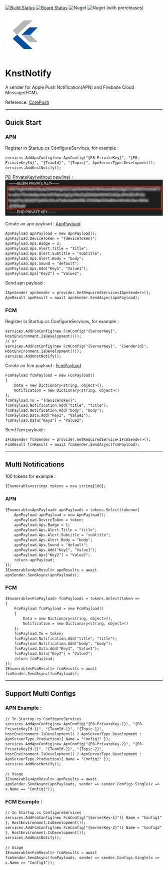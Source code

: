 [![Build Status](https://dev.azure.com/KingnetTW/KnstNotify/_apis/build/status/d0972058277.KnstNotify?branchName=master)](https://dev.azure.com/KingnetTW/KnstNotify/_build/latest?definitionId=2&branchName=master)
[![Board Status](https://dev.azure.com/KingnetTW/3aa837e8-1ad5-4957-89e3-22a84b469ad1/11fe6816-3024-4d74-8f5d-f7ffa1d12e9c/_apis/work/boardbadge/2ea5de1b-2543-4a91-b32d-2d976b61d48f?columnOptions=1)](https://dev.azure.com/KingnetTW/3aa837e8-1ad5-4957-89e3-22a84b469ad1/_boards/board/t/11fe6816-3024-4d74-8f5d-f7ffa1d12e9c/Microsoft.RequirementCategory/)
![Nuget](https://img.shields.io/nuget/v/KnstNotify.Core)
![Nuget (with prereleases)](https://img.shields.io/nuget/vpre/KnstNotify.Core)

![ICON](https://raw.githubusercontent.com/d0972058277/KnstNotify/master/icon.png)
# KnstNotify
A sender for Apple Push Notification(APN) and Firebase Cloud Message(FCM).

Reference: [CorePush](https://github.com/andrei-m-code/net-core-push-notifications)
***
## Quick Start
### APN
Register in Startup.cs ConfigureServices, for example :
```
services.AddApnConfig(new ApnConfig("{P8-PrivateKey}", "{P8-PrivateKeyId}", "{TeamId}", "{Topic}", ApnServerType.Development));
services.AddKnstNotify();
```
P8-PrivateKey(without newline) :
![P8_PrivateKey](https://raw.githubusercontent.com/d0972058277/KnstNotify/master/P8_PrivateKey.PNG)

Create an apn payload :
[ApnPayload](https://developer.apple.com/documentation/usernotifications/setting_up_a_remote_notification_server/generating_a_remote_notification)
```
ApnPayload apnPayload = new ApnPayload();
apnPayload.DeviceToken = "{deviceToken}";
apnPayload.Aps.Badge = 1;
apnPayload.Aps.Alert.Title = "title";
apnPayload.Aps.Alert.Subtitle = "subtitle";
apnPayload.Aps.Alert.Body = "body";
apnPayload.Aps.Sound = "default";
apnPayload.Aps.Add("Key1", "Value1");
apnPayload.Aps["Key2"] = "Value2";
```
Send apn payload :
```
IApnSender apnSender = provider.GetRequiredService<IApnSender>();
ApnResult apnResult = await apnSender.SendAsync(apnPayload);
```

### FCM
Register in Startup.cs ConfigureServices, for example :
```
services.AddFcmConfig(new FcmConfig("{ServerKey}", HostEnvironment.IsDevelopment()));
// or
services.AddFcmConfig(new FcmConfig("{ServerKey}", "{SenderId}", HostEnvironment.IsDevelopment()));
services.AddKnstNotify();
```
Create an fcm payload :
[FcmPayload](https://firebase.google.com/docs/cloud-messaging/http-server-ref.html)
```
FcmPayload fcmPayload = new FcmPayload()
{
    Data = new Dictionary<string, object>(),
    Notification = new Dictionary<string, object>()
};
fcmPayload.To = "{deviceToken}";
fcmPayload.Notification.Add("title", "title");
fcmPayload.Notification.Add("body", "body");
fcmPayload.Data.Add("Key1", "Value1");
fcmPayload.Data["Key2"] = "Value2";
```
Send fcm payload :
```
IFcmSender fcmSender = provider.GetRequiredService<IFcmSender>();
FcmResult fcmResult = await fcmSender.SendAsync(fcmPayload);
```
***
## Multi Notifications
100 tokens for example :
```
IEnumerable<string> tokens = new string[100];
```
### APN
```
IEnumerable<ApnPayload> apnPayloads = tokens.Select(token=>{
    ApnPayload apnPayload = new ApnPayload();
    apnPayload.DeviceToken = token;
    apnPayload.Aps.Badge = 1;
    apnPayload.Aps.Alert.Title = "title";
    apnPayload.Aps.Alert.Subtitle = "subtitle";
    apnPayload.Aps.Alert.Body = "body";
    apnPayload.Aps.Sound = "default";
    apnPayload.Aps.Add("Key1", "Value1");
    apnPayload.Aps["Key2"] = "Value2";
    return apnPayload;
});
IEnumerable<ApnResult> apnResults = await apnSender.SendAsync(apnPayloads);
```
### FCM
```
IEnumerable<FcmPayload> fcmPayloads = tokens.Select(token =>
{
    FcmPayload fcmPayload = new FcmPayload()
    {
        Data = new Dictionary<string, object>(),
        Notification = new Dictionary<string, object>()
    };
    fcmPayload.To = token;
    fcmPayload.Notification.Add("title", "title");
    fcmPayload.Notification.Add("body", "body");
    fcmPayload.Data.Add("Key1", "Value1");
    fcmPayload.Data["Key2"] = "Value2";
    return fcmPayload;
});
IEnumerable<FcmResult> fcmResults = await fcmSender.SendAsync(fcmPayloads);
```
***
## Support Multi Configs
### APN Example :
```
// In Startup.cs ConfigureServices
services.AddApnConfig(new ApnConfig("{P8-PrivateKey-1}", "{P8-PrivateKeyId-1}", "{TeamId-1}", "{Topic-1}", HostEnvironment.IsDevelopment() ? ApnServerType.Development : ApnServerType.Production){ Name = "Config1" });
services.AddApnConfig(new ApnConfig("{P8-PrivateKey-2}", "{P8-PrivateKeyId-2}", "{TeamId-2}", "{Topic-2}", HostEnvironment.IsDevelopment() ? ApnServerType.Development : ApnServerType.Production){ Name = "Config2" });
services.AddKnstNotify();

// Usage
IEnumerable<ApnResult> apnResults = await apnSender.SendAsync(apnPayloads, sender => sender.Configs.Single(x => x.Name == "Config1"));
```
### FCM Example :
```
// In Startup.cs ConfigureServices
services.AddFcmConfig(new FcmConfig("{ServerKey-1}"){ Name = "Config1" }, HostEnvironment.IsDevelopment());
services.AddFcmConfig(new FcmConfig("{ServerKey-2}"){ Name = "Config2" }, HostEnvironment.IsDevelopment());
services.AddKnstNotify();

// Usage
IEnumerable<FcmResult> fcmResults = await fcmSender.SendAsync(fcmPayloads, sender => sender.Configs.Single(x => x.Name == "Config1"));
```
